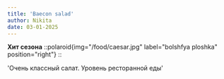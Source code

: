 ```yaml
---
title: 'Baecon salad'
author: Nikita
date: 03-01-2025
---
```


**Хит сезона**
::polaroid{img="/food/caesar.jpg" label="bolshfya ploshka" position="right"}
::
<!--more-->
'Очень классный салат. Уровень ресторанной еды'

